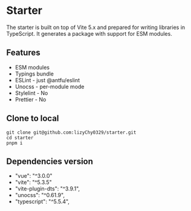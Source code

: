 # Starter

The starter is built on top of Vite 5.x and prepared for writing libraries in TypeScript. It generates a package with support for ESM modules.

## Features

- ESM modules
- Typings bundle
- ESLint - just @antfu/eslint
- Unocss - per-module mode
- Stylelint - No
- Prettier - No

## Clone to local

```shell
git clone git@github.com:lizyChy0329/starter.git
cd starter
pnpm i
```

## Dependencies version

- "vue": "^3.0.0"
- "vite": "^5.3.5"
- "vite-plugin-dts": "^3.9.1",
- "unocss": "^0.61.9",
- "typescript": "^5.5.4",

